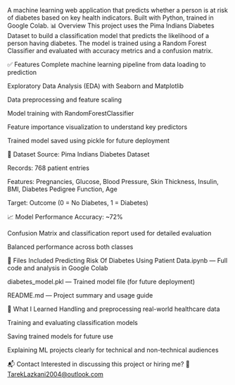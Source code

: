 A machine learning web application that predicts whether a person is at risk of diabetes based on key health indicators. Built with Python, trained in Google Colab.
📊 Overview
This project uses the Pima Indians Diabetes Dataset to build a classification model that predicts the likelihood of a person having diabetes. The model is trained using a Random Forest Classifier and evaluated with accuracy metrics and a confusion matrix.

✅ Features
Complete machine learning pipeline from data loading to prediction

Exploratory Data Analysis (EDA) with Seaborn and Matplotlib

Data preprocessing and feature scaling

Model training with RandomForestClassifier

Feature importance visualization to understand key predictors

Trained model saved using pickle for future deployment

📁 Dataset
Source: Pima Indians Diabetes Dataset

Records: 768 patient entries

Features: Pregnancies, Glucose, Blood Pressure, Skin Thickness, Insulin, BMI, Diabetes Pedigree Function, Age

Target: Outcome (0 = No Diabetes, 1 = Diabetes)

📈 Model Performance
Accuracy: ~72%

Confusion Matrix and classification report used for detailed evaluation

Balanced performance across both classes

📂 Files Included
Predicting Risk Of Diabetes Using Patient Data.ipynb — Full code and analysis in Google Colab

diabetes_model.pkl — Trained model file (for future deployment)

README.md — Project summary and usage guide

🧠 What I Learned
Handling and preprocessing real-world healthcare data

Training and evaluating classification models

Saving trained models for future use

Explaining ML projects clearly for technical and non-technical audiences

📬 Contact
Interested in discussing this project or hiring me?
📧 TarekLazkani2004@outlook.com

